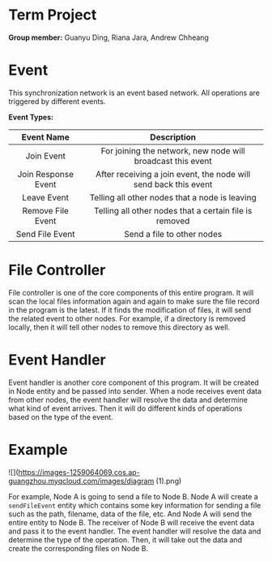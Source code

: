# Term Project

**Group member:** Guanyu Ding, Riana Jara, Andrew Chheang



# Event

This synchronization network is an event based network. All operations are triggered by different events.



**Event Types:**

|     Event Name      |                         Description                          |
| :-----------------: | :----------------------------------------------------------: |
|     Join Event      | For joining the network, new node will broadcast this event  |
| Join Response Event | After receiving a join event, the node will send back this event |
|     Leave Event     |        Telling all other nodes that a node is leaving        |
|  Remove File Event  |    Telling all other nodes that a certain file is removed    |
|   Send File Event   |                  Send a file to other nodes                  |





# File Controller

File controller is one of the core components of this entire program. It will scan the local files information again and again to make sure the file record in the program is the latest. If it finds the modification of files, it will send the related event to other nodes. For example, if a directory is removed locally, then it will tell other nodes to remove this directory as well.



# Event Handler

Event handler is another core component of this program. It will be created in Node entity and be passed into sender. When a node receives event data from other nodes, the event handler will resolve the data and determine what kind of event arrives. Then it will do different kinds of operations based on the type of the event.





# Example

![](https://images-1259064069.cos.ap-guangzhou.myqcloud.com/images/diagram (1).png)

For example, Node A is going to send a file to Node B. Node A will create a `sendFileEvent` entity which contains some key information for sending a file such as the path, filename, data of the file, etc. And Node A will send the entire entity to Node B. The receiver of Node B will receive the event data and pass it to the event handler. The event handler will resolve the data and determine the type of the operation. Then, it will take out the data and create the corresponding files on Node B.
